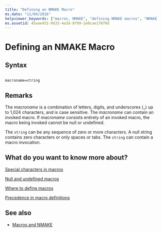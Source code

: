 ```yaml
---
title: "Defining an NMAKE Macro"
ms.date: "11/04/2016"
helpviewer_keywords: ["macros, NMAKE", "defining NMAKE macros", "NMAKE macros, defining"]
ms.assetid: 45aae451-9d33-4a3d-8799-2e0cae17070d
---
```

# Defining an NMAKE Macro

## Syntax

```

macroname=string
```

## Remarks

The *macroname* is a combination of letters, digits, and underscores (_) up to 1,024 characters, and is case sensitive. The *macroname* can contain an invoked macro. If *macroname* consists entirely of an invoked macro, the macro being invoked cannot be null or undefined.

The `string` can be any sequence of zero or more characters. A null string contains zero characters or only spaces or tabs. The `string` can contain a macro invocation.

## What do you want to know more about?

[Special characters in macros](../build/special-characters-in-macros.md)

[Null and undefined macros](../build/null-and-undefined-macros.md)

[Where to define macros](../build/where-to-define-macros.md)

[Precedence in macro definitions](../build/precedence-in-macro-definitions.md)

## See also

- [Macros and NMAKE](../build/macros-and-nmake.md)
